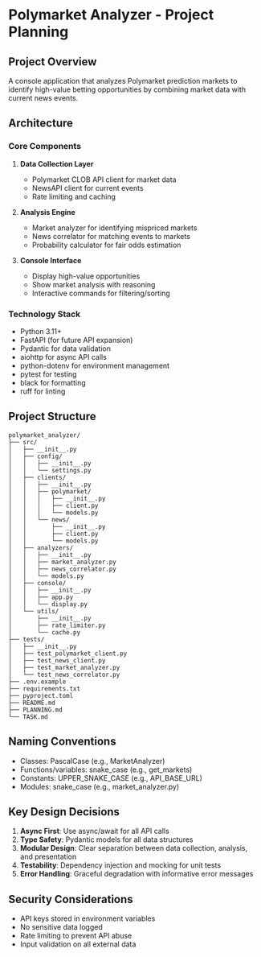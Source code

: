 # Polymarket Analyzer - Project Planning

## Project Overview
A console application that analyzes Polymarket prediction markets to identify high-value betting opportunities by combining market data with current news events.

## Architecture

### Core Components
1. **Data Collection Layer**
   - Polymarket CLOB API client for market data
   - NewsAPI client for current events
   - Rate limiting and caching

2. **Analysis Engine**
   - Market analyzer for identifying mispriced markets
   - News correlator for matching events to markets
   - Probability calculator for fair odds estimation

3. **Console Interface**
   - Display high-value opportunities
   - Show market analysis with reasoning
   - Interactive commands for filtering/sorting

### Technology Stack
- Python 3.11+
- FastAPI (for future API expansion)
- Pydantic for data validation
- aiohttp for async API calls
- python-dotenv for environment management
- pytest for testing
- black for formatting
- ruff for linting

## Project Structure
```
polymarket_analyzer/
├── src/
│   ├── __init__.py
│   ├── config/
│   │   ├── __init__.py
│   │   └── settings.py
│   ├── clients/
│   │   ├── __init__.py
│   │   ├── polymarket/
│   │   │   ├── __init__.py
│   │   │   ├── client.py
│   │   │   └── models.py
│   │   └── news/
│   │       ├── __init__.py
│   │       ├── client.py
│   │       └── models.py
│   ├── analyzers/
│   │   ├── __init__.py
│   │   ├── market_analyzer.py
│   │   ├── news_correlator.py
│   │   └── models.py
│   ├── console/
│   │   ├── __init__.py
│   │   ├── app.py
│   │   └── display.py
│   └── utils/
│       ├── __init__.py
│       ├── rate_limiter.py
│       └── cache.py
├── tests/
│   ├── __init__.py
│   ├── test_polymarket_client.py
│   ├── test_news_client.py
│   ├── test_market_analyzer.py
│   └── test_news_correlator.py
├── .env.example
├── requirements.txt
├── pyproject.toml
├── README.md
├── PLANNING.md
└── TASK.md
```

## Naming Conventions
- Classes: PascalCase (e.g., MarketAnalyzer)
- Functions/variables: snake_case (e.g., get_markets)
- Constants: UPPER_SNAKE_CASE (e.g., API_BASE_URL)
- Modules: snake_case (e.g., market_analyzer.py)

## Key Design Decisions
1. **Async First**: Use async/await for all API calls
2. **Type Safety**: Pydantic models for all data structures
3. **Modular Design**: Clear separation between data collection, analysis, and presentation
4. **Testability**: Dependency injection and mocking for unit tests
5. **Error Handling**: Graceful degradation with informative error messages

## Security Considerations
- API keys stored in environment variables
- No sensitive data logged
- Rate limiting to prevent API abuse
- Input validation on all external data